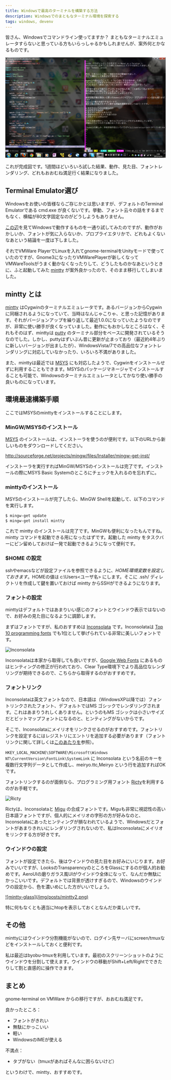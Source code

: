 ```yaml
---
title: Windowsで最高のターミナルを構築する方法
description: Windowsでのまともなターミナル環境を探索する
tags: windows, devenv
---
```


皆さん、Windowsでコマンドライン使ってますか？
まともなターミナルエミュレータすらないと思っている方もいらっしゃるかもしれませんが、案外何とかなるものです。

<a href="/img/posts/mintty.png">![MINTTY](/img/posts/mintty.png)</a>

これが完成図です。1週間ほどいろいろ試した結果、動作、見た目、フォントレンダリング、どれもおおむね満足行く結果になりました。

## Terminal Emulator選び

Windowsをお使いの皆様ならご存じかとは思いますが、デフォルトのTerminal Emulatorである cmd.exe が良くないです。挙動、フォント云々の話をするまでもなく、横幅が80文字固定なのがどうしようもありません。

[この辺](http://en.wikipedia.org/wiki/List_of_terminal_emulators)を見てWindowsで動作するものを一通り試してみたのですが、動作がおかしいか、フォントが気に入らないか、プロプライエタリかで、どれもよくないなあという結論を一度は下しました。

それでVMWare PlayerでLinuxを入れてgnome-terminalをUnityモードで使っていたのですが、Gnome3になったりVMWarePlayerが新しくなってVMWareToolsがうまく動かなくなったりして、どうしたものかなあというときに、ふと起動してみた [mintty] が案外良かったので、そのまま移行してしまいました。

## mintty とは

[mintty] はCygwinのターミナルエミュレータです。あるバージョンからCygwinに同梱されるようになっていて、当時はなんじゃこりゃ、と思った記憶があります。それがバージョンアップを繰り返して最近1.0.0になっていたようなのですが、非常に使い勝手が良くなっていました。動作にもおかしなところはなく、それもそのはず、minttyは [putty] のターミナル部分をベースに開発されているそうなのでした。しかし、puttyはずいぶん昔に更新が止まっており（最近約4年ぶりに新しいバージョンが出ましたが）、WindowsVista/7での高品位なフォントレンダリングに対応していなかったり、いろいろ不満がありました。

また、minttyは最近では [MSYS] にも対応したようで、Cygwinをインストールせずに利用することもできます。MSYSのパッケージマネージャでインストールすることも可能で、Windowsのターミナルエミュレータとしてかなり使い勝手の良いものになっています。

## 環境最速構築手順

ここではMSYSのminttyをインストールすることにします。

### MinGW/MSYSのインストール

[MSYS] のインストールは、インストーラを使うのが便利です。以下のURLから新しいものをダウンロードしてください。

<http://sourceforge.net/projects/mingw/files/Installer/mingw-get-inst/>

インストーラを実行すればMinGW/MSYSのインストールは完了です。インストールの際にMSYS Basic Systemのところにチェックを入れるのを忘れずに。

### minttyのインストール

MSYSのインストールが完了したら、MinGW Shellを起動して、以下のコマンドを実行します。

~~~ {.bash}
$ mingw-get update
$ mingw-get install mintty
~~~

これで mintty のインストールは完了です。MinGWも便利になったもんですね。mintty コマンドを起動できる用になったはずです。起動した mintty をタスクバーにピン留めしておけば一発で起動できるようになって便利です。

### $HOME の設定

sshやemacsなどが設定ファイルを参照できるように、$HOME環境変数を設定しておきます。$HOMEの値は c:\Users\<ユーザ名> にします。そこに .ssh/ ディレクトリを作成して鍵を置いておけば mintty からSSHができるようになります。

### フォントの設定

minttyはデフォルトではあまりいい感じのフォントとウインドウ表示ではないので、お好みの見た目になるように調節します。

まずはフォントですが、私のおすすめは [Inconsolata] です。Inconsolataは [Top 10 programming fonts](http://hivelogic.com/articles/top-10-programming-fonts/) でも1位として挙げられている非常に美しいフォントです。

![Inconsolata](http://www.levien.com/type/myfonts/incoshow.png)

Inconsolataは本家から取得しても良いですが、[Google Web Fonts](http://www.google.com/webfonts) にあるものはヒンティングの修正が行われており、Clear Type環境下でより高品位なレンダリングが期待できるので、こちらから取得するのがおすすめです。

### フォントリンク

Inconsolataは英文フォントなので、日本語は（WindowsXP以降では）フォントリンクされたフォント、デフォルトではMS ゴシックでレンダリングされます。これはあまりうれしくありません。というのもMS ゴシックは小さいサイズだとビットマップフォントになるのと、ヒンティングがないからです。

そこで、Inconsolataにメイリオをリンクさせるのがおすすめです。フォントリンクを設定するにはレジストリにエントリを追加する必要があります（フォントリンクに関して詳しくは[このあたりを](http://blog.livedoor.jp/mailnobu/archives/16399739.html)参照）。

`HKEY_LOCAL_MACHINE\SOFTWARE\Microsoft\Windows NT\CurrentVersion\FontLink\SystemLink` に Inconsolata という名前のキーを複数行文字列データとして作成し、meiryo.ttc,Meiryo という行を追加すればOKです。

フォントリンクするのが面倒なら、プログラミング用フォント [Ricty]を利用するのがお手軽です。

![Ricty](http://save.sys.t.u-tokyo.ac.jp/~yusa/fonts/print_ricty/print_ricty_thumbnail.png)

Rictyは、Inconsolataと [Migu] の合成フォントです。Miguも非常に視認性の高い日本語フォントですが、個人的にメイリオの字形の方が好みなのと、Inconsolataにあったヒンティングが損なわれているようで、Windowsだとフォントがあまりきれいにレンダリングされないので、私はInconsolataにメイリオをリンクする方が好きです。

### ウインドウの設定

フォントが設定できたら、後はウインドウの見た目をお好みにいじります。お好みでいいですが、LooksのTransparencyのところをGlassにするのが個人的お勧めです。AeroUIの磨りガラス風UIがウインドウ全体になって、なんだか無駄にかっこいいです。デフォルトでは背景が透けすぎるので、Windowsのウインドウの設定から、色を濃いめにした方がいいでしょう。

<a href="/img/posts/mintty2.png">
![mintty-glass](/img/posts/mintty2.png)
</a>

特に何もなくとも適当にhtopを表示しておくとなんだか楽しいです。

## その他

minttyにはウインドウ分割機能がないので、ログイン先サーバにscreen/tmuxなどをインストールしておくと便利です。

私は最近はbyobu-tmuxを利用しています。最初のスクリーンショットのようにウインドウを分割して使えます。ウインドウの移動がShift+Left/Rightでできたりして割と直感的に操作できます。

## まとめ

gnome-terminal on VMWare からの移行ですが、おおむね満足です。

良かったところ：

* フォントがきれい
* 無駄にかっこいい
* 軽い
* WindowsのIMEが使える

不満点：

* タブがない（tmuxがあればそんなに困らないけど）

というわけで、mintty、おすすめです。

[mintty]: http://code.google.com/p/mintty/
[putty]: http://www.chiark.greenend.org.uk/~sgtatham/putty/
[MSYS]: http://www.mingw.org/wiki/MSYS
[Inconsolata]: http://www.levien.com/type/myfonts/inconsolata.html
[Ricty]: http://save.sys.t.u-tokyo.ac.jp/~yusa/fonts/ricty.html
[Migu]: http://mix-mplus-ipa.sourceforge.jp/
